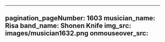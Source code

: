 ------
pagination_pageNumber: 1603
musician_name: Risa
band_name: Shonen Knife
img_src: images/musician1632.png
onmouseover_src: 
------